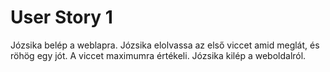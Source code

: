 # User Story 1

Józsika belép a weblapra. Józsika elolvassa az első viccet amid meglát, és röhög egy jót. A viccet maximumra értékeli. Józsika kilép a weboldalról.

